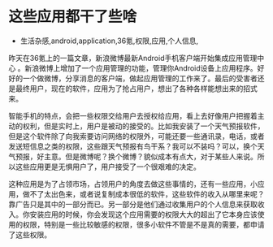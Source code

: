 # 这些应用都干了些啥
- 生活杂感,android,application,36氪,权限,应用,个人信息,

昨天在36氪上的一篇文章，新浪微博最新Android手机客户端开始集成应用管理中心 。新浪微博上增加了一个应用管理的功能，管理你Android设备上应用程序。好好的一个做微博，分享消息的客户端，做起应用管理的工作来了。最后的受害者还是最终用户，现在的软件，应用为了抢占用户，想出了各种各样能想出来的招式来。


智能手机的特点，会把一些权限交给用户去授权给应用，看上去好像用户把握着主动的权利，但是实时上，用户是被动的接受的。比如我安装了一个天气预报软件，但是这个软件除了向我索要访问网络的权限外，可能还要一些通讯录，电话，或者发送短信息之类的权限，这些跟天气预报有鸟干系？我可以不装吗？可以，换个天气预报，好主意。但是微博呢？换个微博？貌似成本有点大，对于某些人来说。所以这些应用更是无惧用户了，用户接受了一个很艰难的决定。

这种应用是为了占领市场，占领用户的角度去做这些事情的，还有一些应用，小应用，做不了太出色来，或者说复制成本很低的软件，这些软件的收入从哪里来呢？靠广告只是其中的一部分而已。另一部分是他们通过收集用户的个人信息来获取收入。你安装应用的时候，你会发现这个应用需要的权限大大的超出了它本身应该使用的权限，特别是一些比较敏感的权限，很多小软件不管是不是真的需要，都申请了这些权限。